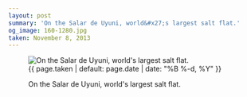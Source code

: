 ```yaml
---
layout: post
summary: 'On the Salar de Uyuni, world&#x27;s largest salt flat.'
og_image: 160-1280.jpg
taken: November 8, 2013
---
```


<figure class="post">
 <img alt="On the Salar de Uyuni, world's largest salt flat." sizes="(min-width: 700px) 50vw, calc(100vw - 2rem)" src="{{ site.assets_url }}/160-640.jpg" srcset="{{ site.assets_url }}/160-1280.jpg 1280w, {{ site.assets_url }}/160-960.jpg 960w, {{ site.assets_url }}/160-640.jpg 640w, {{ site.assets_url }}/160-320.jpg 320w"/>
 <figcaption>
  <time>
   {{ page.taken | default: page.date | date: "%B %-d, %Y" }}
  </time>
  <p>
   On the Salar de Uyuni, world's largest salt flat.
  </p>
 </figcaption>
</figure>
